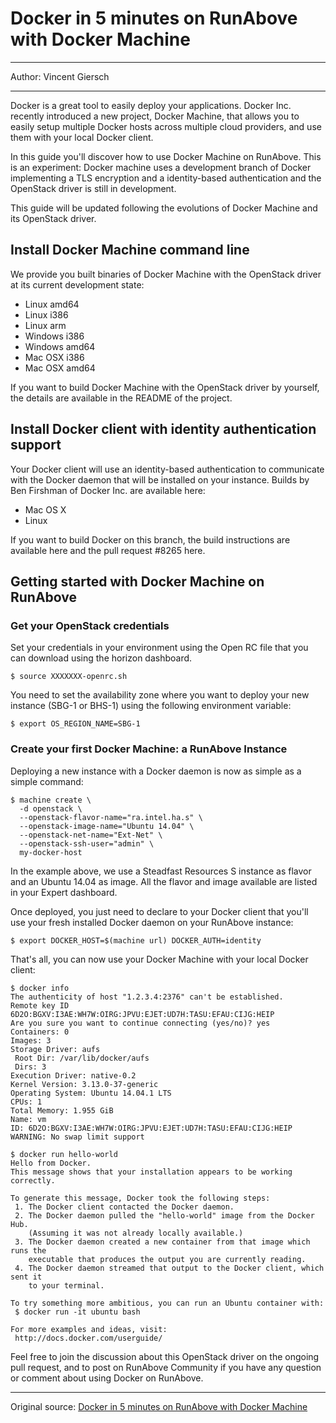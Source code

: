 # Docker in 5 minutes on RunAbove with Docker Machine

---

Author: Vincent Giersch

---

Docker is a great tool to easily deploy your applications. Docker Inc. recently introduced a new project, Docker Machine, that allows you to easily setup multiple Docker hosts across multiple cloud providers, and use them with your local Docker client.

In this guide you'll discover how to use Docker Machine on RunAbove. This is an experiment: Docker machine uses a development branch of Docker implementing a TLS encryption and a identity-based authentication and the OpenStack driver is still in development.

This guide will be updated following the evolutions of Docker Machine and its OpenStack driver.

## Install Docker Machine command line
 
We provide you built binaries of Docker Machine with the OpenStack driver at its current development state:

- Linux amd64
- Linux i386
- Linux arm
- Windows i386
- Windows amd64
- Mac OSX i386
- Mac OSX amd64

If you want to build Docker Machine with the OpenStack driver by yourself, the details are available in the README of the project.

## Install Docker client with identity authentication support

Your Docker client will use an identity-based authentication to communicate with the Docker daemon that will be installed on your instance. Builds by Ben Firshman of Docker Inc. are available here:

- Mac OS X
- Linux

If you want to build Docker on this branch, the build instructions are available here and the pull request #8265 here.

## Getting started with Docker Machine on RunAbove

### Get your OpenStack credentials

Set your credentials in your environment using the Open RC file that you can download using the horizon dashboard.

```
$ source XXXXXXX-openrc.sh
```

You need to set the availability zone where you want to deploy your new instance (SBG-1 or BHS-1) using the following environment variable:

```
$ export OS_REGION_NAME=SBG-1
```

### Create your first Docker Machine: a RunAbove Instance

Deploying a new instance with a Docker daemon is now as simple as a simple command:

```
$ machine create \
  -d openstack \
  --openstack-flavor-name="ra.intel.ha.s" \
  --openstack-image-name="Ubuntu 14.04" \
  --openstack-net-name="Ext-Net" \
  --openstack-ssh-user="admin" \
  my-docker-host
```

In the example above, we use a Steadfast Resources S instance as flavor and an Ubuntu 14.04 as image. All the flavor and image available are listed in your Expert dashboard.

Once deployed, you just need to declare to your Docker client that you'll use your fresh installed Docker daemon on your RunAbove instance:

```
$ export DOCKER_HOST=$(machine url) DOCKER_AUTH=identity
```

That's all, you can now use your Docker Machine with your local Docker client:

```
$ docker info
The authenticity of host "1.2.3.4:2376" can't be established.
Remote key ID 6D2O:BGXV:I3AE:WH7W:OIRG:JPVU:EJET:UD7H:TASU:EFAU:CIJG:HEIP
Are you sure you want to continue connecting (yes/no)? yes
Containers: 0
Images: 3
Storage Driver: aufs
 Root Dir: /var/lib/docker/aufs
 Dirs: 3
Execution Driver: native-0.2
Kernel Version: 3.13.0-37-generic
Operating System: Ubuntu 14.04.1 LTS
CPUs: 1
Total Memory: 1.955 GiB
Name: vm
ID: 6D2O:BGXV:I3AE:WH7W:OIRG:JPVU:EJET:UD7H:TASU:EFAU:CIJG:HEIP
WARNING: No swap limit support
```

```
$ docker run hello-world
Hello from Docker.
This message shows that your installation appears to be working correctly.

To generate this message, Docker took the following steps:
 1. The Docker client contacted the Docker daemon.
 2. The Docker daemon pulled the "hello-world" image from the Docker Hub.
    (Assuming it was not already locally available.)
 3. The Docker daemon created a new container from that image which runs the
    executable that produces the output you are currently reading.
 4. The Docker daemon streamed that output to the Docker client, which sent it
    to your terminal.

To try something more ambitious, you can run an Ubuntu container with:
 $ docker run -it ubuntu bash

For more examples and ideas, visit:
 http://docs.docker.com/userguide/
```

Feel free to join the discussion about this OpenStack driver on the ongoing pull request, and to post on RunAbove Community if you have any question or comment about using Docker on RunAbove.

---

Original source: [Docker in 5 minutes on RunAbove with Docker Machine](https://community.runabove.com/kb/en/instances/docker-in-5-minutes-on-runabove-with-docker-machine.html) 
